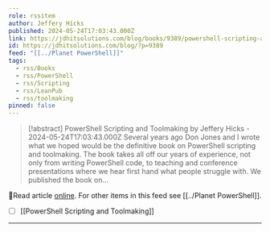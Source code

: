 ```yaml
---
role: rssitem
author: Jeffery Hicks
published: 2024-05-24T17:03:43.000Z
link: https://jdhitsolutions.com/blog/books/9389/powershell-scripting-and-toolmaking/
id: https://jdhitsolutions.com/blog/?p=9389
feed: "[[../Planet PowerShell]]"
tags:
  - rss/Books
  - rss/PowerShell
  - rss/Scripting
  - rss/LeanPub
  - rss/toolmaking
pinned: false
---
```

> [!abstract] PowerShell Scripting and Toolmaking by Jeffery Hicks - 2024-05-24T17:03:43.000Z
> Several years ago Don Jones and I wrote what we hoped would be the definitive book on PowerShell scripting and toolmaking. The book takes all off our years of experience, not only from writing PowerShell code, to teaching and conference presentations where we hear first hand what people struggle with. We published the book on...

🔗Read article [online](https://jdhitsolutions.com/blog/books/9389/powershell-scripting-and-toolmaking/). For other items in this feed see [[../Planet PowerShell]].

- [ ] [[PowerShell Scripting and Toolmaking]]
- - -
